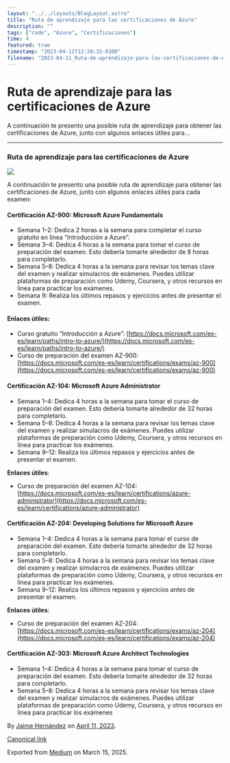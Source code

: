 ```yaml
---
layout: "../../layouts/BlogLayout.astro"
title: "Ruta de aprendizaje para las certificaciones de Azure"
description: ""
tags: ["code", "Azure", "Certificaciones"]
time: 4
featured: true
timestamp: "2023-04-11T12:20:32-0300"
filename: "2023-04-11_Ruta-de-aprendizaje-para-las-certificaciones-de-Azure-2bba78a77d85"
---
```


Ruta de aprendizaje para las certificaciones de Azure
=====================================================

A continuación te presento una posible ruta de aprendizaje para obtener las certificaciones de Azure, junto con algunos enlaces útiles para…

* * *

### Ruta de aprendizaje para las certificaciones de Azure

![](https://cdn-images-1.medium.com/max/800/1*4uAnPKi-VtAQyCrNpr7whA.png)

A continuación te presento una posible ruta de aprendizaje para obtener las certificaciones de Azure, junto con algunos enlaces útiles para cada examen:

#### Certificación AZ-900: Microsoft Azure Fundamentals

*   Semana 1–2: Dedica 2 horas a la semana para completar el curso gratuito en línea “Introducción a Azure”.
*   Semana 3–4: Dedica 4 horas a la semana para tomar el curso de preparación del examen. Esto debería tomarte alrededor de 8 horas para completarlo.
*   Semana 5–8: Dedica 4 horas a la semana para revisar los temas clave del examen y realizar simulacros de exámenes. Puedes utilizar plataformas de preparación como Udemy, Coursera, y otros recursos en línea para practicar los exámenes.
*   Semana 9: Realiza los últimos repasos y ejercicios antes de presentar el examen.

#### **Enlaces útiles**:

*   Curso gratuito “Introducción a Azure”: [https://docs.microsoft.com/es-es/learn/paths/intro-to-azure/](https://docs.microsoft.com/es-es/learn/paths/intro-to-azure/)
*   Curso de preparación del examen AZ-900: [https://docs.microsoft.com/es-es/learn/certifications/exams/az-900](https://docs.microsoft.com/es-es/learn/certifications/exams/az-900)

#### Certificación AZ-104: Microsoft Azure Administrator

*   Semana 1–4: Dedica 4 horas a la semana para tomar el curso de preparación del examen. Esto debería tomarte alrededor de 32 horas para completarlo.
*   Semana 5–8: Dedica 4 horas a la semana para revisar los temas clave del examen y realizar simulacros de exámenes. Puedes utilizar plataformas de preparación como Udemy, Coursera, y otros recursos en línea para practicar los exámenes.
*   Semana 9–12: Realiza los últimos repasos y ejercicios antes de presentar el examen.

**Enlaces útiles**:

*   Curso de preparación del examen AZ-104: [https://docs.microsoft.com/es-es/learn/certifications/azure-administrator](https://docs.microsoft.com/es-es/learn/certifications/azure-administrator)

#### Certificación AZ-204: Developing Solutions for Microsoft Azure

*   Semana 1–4: Dedica 4 horas a la semana para tomar el curso de preparación del examen. Esto debería tomarte alrededor de 32 horas para completarlo.
*   Semana 5–8: Dedica 4 horas a la semana para revisar los temas clave del examen y realizar simulacros de exámenes. Puedes utilizar plataformas de preparación como Udemy, Coursera, y otros recursos en línea para practicar los exámenes.
*   Semana 9–12: Realiza los últimos repasos y ejercicios antes de presentar el examen.

**Enlaces útiles**:

*   Curso de preparación del examen AZ-204: [https://docs.microsoft.com/es-es/learn/certifications/exams/az-204](https://docs.microsoft.com/es-es/learn/certifications/exams/az-204)

#### Certificación AZ-303: Microsoft Azure Architect Technologies

*   Semana 1–4: Dedica 4 horas a la semana para tomar el curso de preparación del examen. Esto debería tomarte alrededor de 32 horas para completarlo.
*   Semana 5–8: Dedica 4 horas a la semana para revisar los temas clave del examen y realizar simulacros de exámenes. Puedes utilizar plataformas de preparación como Udemy, Coursera, y otros recursos en línea para practicar los exámenes

By [Jaime Hernández](https://medium.com/@devjaime) on [April 11, 2023](https://medium.com/p/2bba78a77d85).

[Canonical link](https://medium.com/@devjaime/ruta-de-aprendizaje-para-las-certificaciones-de-azure-2bba78a77d85)

Exported from [Medium](https://medium.com) on March 15, 2025.
